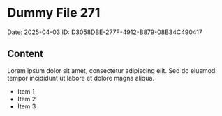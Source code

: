 # Dummy File 271

Date: 2025-04-03
ID: D3058DBE-277F-4912-B879-08B34C490417

## Content

Lorem ipsum dolor sit amet, consectetur adipiscing elit.
Sed do eiusmod tempor incididunt ut labore et dolore magna aliqua.

* Item 1
* Item 2
* Item 3

